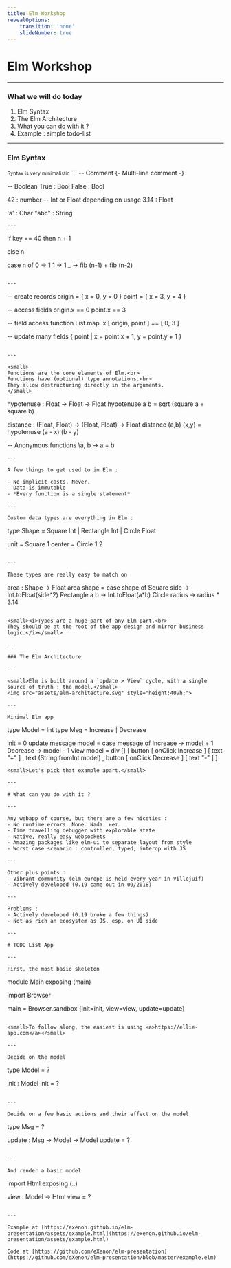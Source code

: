 ```yaml
---
title: Elm Workshop
revealOptions:
    transition: 'none'
    slideNumber: true
---
```

<link rel="stylesheet" href="https://use.fontawesome.com/releases/v5.0.13/css/all.css" integrity="sha384-DNOHZ68U8hZfKXOrtjWvjxusGo9WQnrNx2sqG0tfsghAvtVlRW3tvkXWZh58N9jp" crossorigin="anonymous">
<h1>Elm Workshop</h1>

---

### What we will do today

1. Elm Syntax
2. The Elm Architecture
3. What you can do with it ?
4. Example : simple todo-list

---

### Elm Syntax

<small>
Syntax is very minimalistic
</small>
```
-- Comment
{-
Multi-line comment
-}

-- Boolean
True  : Bool
False : Bool

42    : number  -- Int or Float depending on usage
3.14  : Float

'a'   : Char
"abc" : String
```
---

```
if key == 40 then
    n + 1

else
    n

case n of
  0 -> 1
  1 -> 1
  _ -> fib (n-1) + fib (n-2)
```

---

```
-- create records
origin = { x = 0, y = 0 }
point = { x = 3, y = 4 }

-- access fields
origin.x == 0
point.x == 3

-- field access function
List.map .x [ origin, point ] == [ 0, 3 ]

-- update many fields
{ point | x = point.x + 1, y = point.y + 1 }
```

---

<small>
Functions are the core elements of Elm.<br>
Functions have (optional) type annotations.<br>
They allow destructuring directly in the arguments.
</small>
```
hypotenuse : Float -> Float -> Float
hypotenuse a b =
  sqrt (square a + square b)

distance : (Float, Float) -> (Float, Float) -> Float
distance (a,b) (x,y) =
  hypotenuse (a - x) (b - y)

-- Anonymous functions
\a, b -> a + b
```
---

A few things to get used to in Elm :

- No implicit casts. Never.
- Data is immutable
- *Every function is a single statement*

---

Custom data types are everything in Elm :
```
type Shape = Square Int | Rectangle Int | Circle Float

unit = Square 1
center = Circle 1.2
```

---

These types are really easy to match on
```
area : Shape -> Float
area shape =
    case shape of
        Square side -> Int.toFloat(side^2)
        Rectangle a b -> Int.toFloat(a*b)
        Circle radius -> radius * 3.14
```

<small><i>Types are a huge part of any Elm part.<br>
They should be at the root of the app design and mirror business logic.</i></small>

---

### The Elm Architecture

---

<small>Elm is built around a `Update > View` cycle, with a single source of truth : the model.</small>
<img src="assets/elm-architecture.svg" style="height:40vh;">

---

Minimal Elm app
```
type Model = Int
type Msg = Increase | Decrease

init = 0
update message model =
    case message of
        Increase -> model + 1
        Decrease -> model - 1
view model =
    div [] [ button [ onClick Increase ] [ text "+" ]
           , text (String.fromInt model)
           , button [ onClick Decrease ] [ text "-" ] ]
```
<small>Let's pick that example apart.</small>

---

# What can you do with it ?

---

Any webapp of course, but there are a few niceties :
- No runtime errors. None. Nada. нет.
- Time travelling debugger with explorable state
- Native, really easy websockets
- Amazing packages like elm-ui to separate layout from style
- Worst case scenario : controlled, typed, interop with JS

---

Other plus points :
- Vibrant community (elm-europe is held every year in Villejuif)
- Actively developed (0.19 came out in 09/2018)

---

Problems :
- Actively developed (0.19 broke a few things)
- Not as rich an ecosystem as JS, esp. on UI side

---

# TODO List App

---

First, the most basic skeleton
```
module Main exposing (main)

import Browser

main = Browser.sandbox {init=init, view=view, update=update}
```

<small>To follow along, the easiest is using <a>https://ellie-app.com</a></small>

---

Decide on the model 
```
type Model = ?

init : Model
init = ?
```

---

Decide on a few basic actions and their effect on the model
```
type Msg = ?

update : Msg -> Model -> Model
update = ?
```

---

And render a basic model
```
import Html exposing (..)


view : Model -> Html
view = ?
```

---

Example at [https://exenon.github.io/elm-presentation/assets/example.html](https://exenon.github.io/elm-presentation/assets/example.html)

Code at [https://github.com/eXenon/elm-presentation](https://github.com/eXenon/elm-presentation/blob/master/example.elm)
